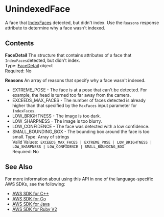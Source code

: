# UnindexedFace<a name="API_UnindexedFace"></a>

A face that [IndexFaces](API_IndexFaces.md) detected, but didn't index\. Use the `Reasons` response attribute to determine why a face wasn't indexed\.

## Contents<a name="API_UnindexedFace_Contents"></a>

 **FaceDetail**   <a name="rekognition-Type-UnindexedFace-FaceDetail"></a>
The structure that contains attributes of a face that `IndexFaces`detected, but didn't index\.   
Type: [FaceDetail](API_FaceDetail.md) object  
Required: No

 **Reasons**   <a name="rekognition-Type-UnindexedFace-Reasons"></a>
An array of reasons that specify why a face wasn't indexed\.   
+ EXTREME\_POSE \- The face is at a pose that can't be detected\. For example, the head is turned too far away from the camera\.
+ EXCEEDS\_MAX\_FACES \- The number of faces detected is already higher than that specified by the `MaxFaces` input parameter for `IndexFaces`\.
+ LOW\_BRIGHTNESS \- The image is too dark\.
+ LOW\_SHARPNESS \- The image is too blurry\.
+ LOW\_CONFIDENCE \- The face was detected with a low confidence\.
+ SMALL\_BOUNDING\_BOX \- The bounding box around the face is too small\.
Type: Array of strings  
Valid Values:` EXCEEDS_MAX_FACES | EXTREME_POSE | LOW_BRIGHTNESS | LOW_SHARPNESS | LOW_CONFIDENCE | SMALL_BOUNDING_BOX`   
Required: No

## See Also<a name="API_UnindexedFace_SeeAlso"></a>

For more information about using this API in one of the language\-specific AWS SDKs, see the following:
+  [AWS SDK for C\+\+](https://docs.aws.amazon.com/goto/SdkForCpp/rekognition-2016-06-27/UnindexedFace) 
+  [AWS SDK for Go](https://docs.aws.amazon.com/goto/SdkForGoV1/rekognition-2016-06-27/UnindexedFace) 
+  [AWS SDK for Java](https://docs.aws.amazon.com/goto/SdkForJava/rekognition-2016-06-27/UnindexedFace) 
+  [AWS SDK for Ruby V2](https://docs.aws.amazon.com/goto/SdkForRubyV2/rekognition-2016-06-27/UnindexedFace) 